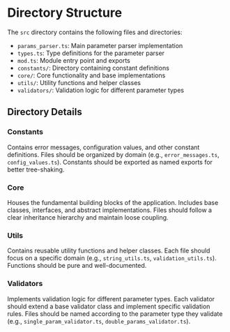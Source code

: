 # Directory Structure

The `src` directory contains the following files and directories:

- `params_parser.ts`: Main parameter parser implementation
- `types.ts`: Type definitions for the parameter parser
- `mod.ts`: Module entry point and exports
- `constants/`: Directory containing constant definitions
- `core/`: Core functionality and base implementations
- `utils/`: Utility functions and helper classes
- `validators/`: Validation logic for different parameter types

## Directory Details

### Constants

Contains error messages, configuration values, and other constant definitions. Files should be organized by domain (e.g., `error_messages.ts`, `config_values.ts`). Constants should be exported as named exports for better tree-shaking.

### Core

Houses the fundamental building blocks of the application. Includes base classes, interfaces, and abstract implementations. Files should follow a clear inheritance hierarchy and maintain loose coupling.

### Utils

Contains reusable utility functions and helper classes. Each file should focus on a specific domain (e.g., `string_utils.ts`, `validation_utils.ts`). Functions should be pure and well-documented.

### Validators

Implements validation logic for different parameter types. Each validator should extend a base validator class and implement specific validation rules. Files should be named according to the parameter type they validate (e.g., `single_param_validator.ts`, `double_params_validator.ts`).
